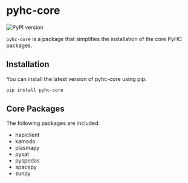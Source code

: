 # pyhc-core

![PyPI version](https://badge.fury.io/py/pyhc-core.svg)

`pyhc-core` is a package that simplifies the installation of the core PyHC packages.

## Installation

You can install the latest version of pyhc-core using pip:

```sh
pip install pyhc-core
```

## Core Packages

The following packages are included:
- hapiclient
- kamodo
- plasmapy
- pysat
- pyspedas
- spacepy
- sunpy

